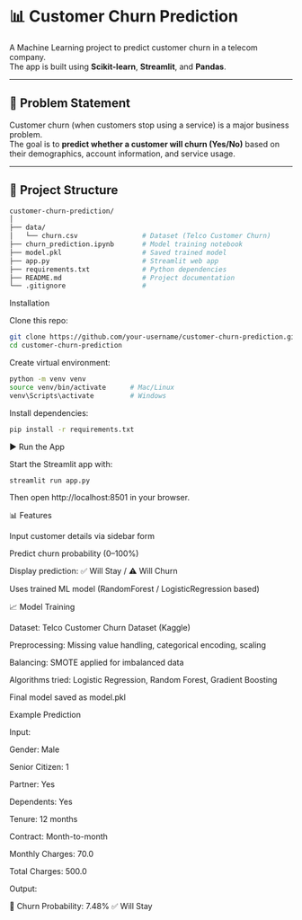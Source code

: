 # 📊 Customer Churn Prediction  

A Machine Learning project to predict customer churn in a telecom company.  
The app is built using **Scikit-learn**, **Streamlit**, and **Pandas**.  

---

## 📝 Problem Statement  

Customer churn (when customers stop using a service) is a major business problem.  
The goal is to **predict whether a customer will churn (Yes/No)** based on their demographics, account information, and service usage.  

---

## 📂 Project Structure  
```bash
customer-churn-prediction/
│
├── data/
│   └── churn.csv                # Dataset (Telco Customer Churn)
├── churn_prediction.ipynb       # Model training notebook
├── model.pkl                    # Saved trained model
├── app.py                       # Streamlit web app
├── requirements.txt             # Python dependencies
├── README.md                    # Project documentation
└── .gitignore                   # 

```

Installation

Clone this repo:
```bash
git clone https://github.com/your-username/customer-churn-prediction.git
cd customer-churn-prediction
```

Create virtual environment:
```bash
python -m venv venv
source venv/bin/activate      # Mac/Linux
venv\Scripts\activate         # Windows
```

Install dependencies:
```bash
pip install -r requirements.txt
```
▶️ Run the App

Start the Streamlit app with:
```bash
streamlit run app.py
```

Then open http://localhost:8501
 in your browser.

📊 Features

Input customer details via sidebar form

Predict churn probability (0–100%)

Display prediction: ✅ Will Stay / ⚠️ Will Churn

Uses trained ML model (RandomForest / LogisticRegression based)

📈 Model Training

Dataset: Telco Customer Churn Dataset (Kaggle)

Preprocessing: Missing value handling, categorical encoding, scaling

Balancing: SMOTE applied for imbalanced data

Algorithms tried: Logistic Regression, Random Forest, Gradient Boosting

Final model saved as model.pkl


Example Prediction

Input:

Gender: Male

Senior Citizen: 1

Partner: Yes

Dependents: Yes

Tenure: 12 months

Contract: Month-to-month

Monthly Charges: 70.0

Total Charges: 500.0

Output:

🔮 Churn Probability: 7.48%
✅ Will Stay
